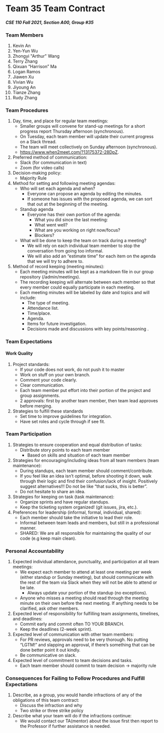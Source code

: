 # Team 35 Team Contract

#### _CSE 110 Fall 2021, Section A00, Group #35_

### Team Members

1. Kevin An
2. Yen-Yun Wu
3. Zhongyi "Arthur" Wang
4. Terry Zhang
5. Qixuan “Harrison” Ma
6. Logan Ramos
7. Jiawen Xu
8. Vivian Wu
9. Jiyoung An
10. Tianze Zhang
11. Rudy Zhang

### Team Procedures

1. Day, time, and place for regular team meetings:
    - Smaller groups will convene for stand-up meetings for a short progress report Thursday afternoon (synchronous).
    - On Tuesday, each team member will update their current progress on a Slack thread.
    - The team will meet collectively on Sunday afternoon (synchronous).
    - https://www.when2meet.com/?13175372-28DpZ.
2. Preferred method of communication:
    - Slack (for communication in text)
    - Zoom (for video calls)
3. Decision-making policy:
    - Majority Rule
4. Method for setting and following meeting agendas:
    - Who will set each agenda and when?
        - Everyone can propose an agenda by editing the minutes.
        - If someone has issues with the proposed agenda, we can sort that out at the beginning of the meeting.
    - Standup agenda
        - Everyone has their own portion of the agenda:
            - What you did since the last meeting:
            - What went well?
            - What are you working on right now/focus?
            - Blockers?
    - What will be done to keep the team on track during a meeting?
        - We will rely on each individual team member to stop the conversation from going too informal.
        - We will also add an “estimate time” for each item on the agenda that we will try to adhere to.
5. Method of record keeping (meeting minutes):
    - Each meeting minutes will be kept as a markdown file in our group repository (/admin/meetings).
    - The recording keeping will alternate between each member so that every member could equally participate in each meeting.
    - Each meeting minutes will be labeled by date and topics and will include:
        - The type of meeting.
        - Attendance list.
        - Time/place.
        - Agenda.
        - Items for future investigation.
        - Decisions made and discussions with key points/reasoning .

### Team Expectations

#### Work Quality

1. Project standards:
    - If your code does not work, do not push it to master
    - Work on stuff on your own branch.
    - Comment your code clearly.
    - Clear communication.
    - Each team member put effort into their portion of the project and group assignments.
    - 2 approvals: first by another team member, then team lead approves before merging.
2. Strategies to fulfill these standards
    - Set time to improve guidelines for integration.
    - Have set roles and cycle through if see fit.

### Team Participation

1. Strategies to ensure cooperation and equal distribution of tasks:
    - Distribute story points to each team member
        - Based on skills and situation of each team member
2. Strategies for encouraging/including ideas from all team members (team maintenance):
    - During standups, each team member should comment/contribute.
    - If you feel like an idea isn’t optimal, before shooting it down, walk through their logic and find their confusion/lack of insight. Positively suggest alternatives!!! Do not be like “that sucks, this is better”.
    - Do not hesitate to share an idea.
3. Strategies for keeping on task (task maintenance):
    - Organize sprints and have regular standups.
    - Keep the ticketing system organized! (git issues, jira, etc.).
4. Preferences for leadership (informal, formal, individual, shared):
    - Each member should take the initiative to lead their role.
    - Informal between team leads and members, but still in a professional manner.
    - SHARED: We are all responsible for maintaining the quality of our code (e.g keep main clean).

### Personal Accountability

1. Expected individual attendance, punctuality, and participation at all team meetings:
    - We expect each member to attend at least one meeting per week (either standup or Sunday meeting), but should communicate with the rest of the team via Slack when they will not be able to attend or be late.
        - Always update your portion of the standup (no exceptions).
    - Anyone who misses a meeting should read through the meeting minute on their own before the next meeting. If anything needs to be clarified, ask other members.
2. Expected level of responsibility for fulfilling team assignments, timelines, and deadlines:
    - Commit early and commit often TO YOUR BRANCH.
    - Keep the deadlines (2-week sprint).
3. Expected level of communication with other team members:
    - For PR reviews, approvals need to be very thorough. No putting “LGTM!” and slapping an approval, if there’s something that can be done better point it out kindly.
    - Be communicative on slack.
4. Expected level of commitment to team decisions and tasks.
    - Each team member should commit to team decision → majority rule

### Consequences for Failing to Follow Procedures and Fulfill Expectations

1. Describe, as a group, you would handle infractions of any of the obligations of this team contract:
    - Discuss the infraction and why
    - Two strike or three strike policy
2. Describe what your team will do if the infractions continue:
    - We would contact our TA(mentor) about the issue first then report to the Professor if further assistance is needed.
